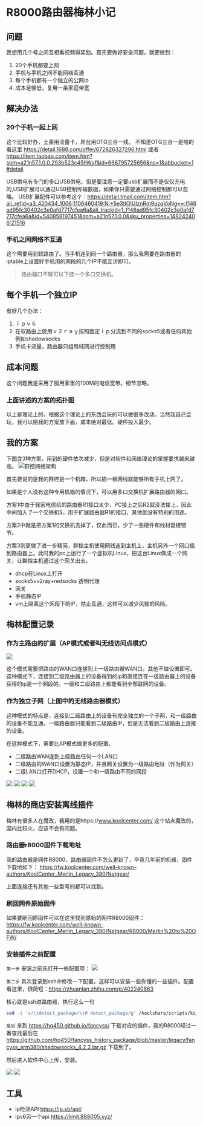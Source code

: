 # R8000路由器梅林小记

## 问题
我想用几个号之间互相看视频得奖励。首先要做好安全问题，就要做到：

1. 20个手机都要上网
2. 手机与手机之间不能网络互通
3. 每个手机都有一个独立的公网ip
4. 成本足够低，复用一条家庭带宽

## 解决办法
### 20个手机一起上网

这个比较好办，土豪用流量卡，屌丝用OTG三合一线。
不知道OTG三合一是啥的看这里 https://detail.1688.com/offer/672826327296.html
或者 https://item.taobao.com/item.htm?spm=a21n57.1.0.0.293b523c45hWyf&id=668795725656&ns=1&abbucket=1#detail

USB供电有专门的多口USB供电，但是要注意一定要usb扩展而不是仅仅充电的,USB扩展可以通过USB控制传输数据，如果你只需要通过网络控制那可以忽略。
USB扩展配件可以参考这个：https://detail.tmall.com/item.htm?ali_refid=a3_420434_1006:1106460419:N:+5e3tIOIUlznRm9uzqVoNg==:f146ad95fc30402c3e0afd7717cfea6a&ali_trackid=1_f146ad95fc30402c3e0afd7717cfea6a&id=540858197451&spm=a21n57.1.0.0&sku_properties=148242406:21516

### 手机之间网络不互通

这个需要用到软路由了。当手机连到同一个路由器，那么我需要在路由器的iptable上设置好手机用的网段的几个IP不能互访即可。
> 路由器口不够可以下挂一个多口交换机。

## 每个手机一个独立IP

有好几个办法：

1. ｉｐｖ６
2. 在软路由上使用ｖ２ｒａｙ按照固定ｉｐ分流到不同的socks5或者任何其他例如shadowsocks
3. 手机卡流量，路由器只组局域网进行控制用

## 成本问题
这个问题我是采用了服用家里的100M的电信宽带。细节忽略。


### 上面讲述的方案的拓扑图
以上是理论上的，根据这个理论上的东西会玩的可以做很多改动。当然我自己会玩，我可以把我的方案放下面，成本绝对最低。硬件投入最少。


## 我的方案
下图含3种方案，用到的硬件依次减少，但是对软件和网络理论的掌握要求越来越高。
![群控网络架构](我的群控网络方案.png)


首先要说的是我的群控是一个机箱，所以插一根网线就能够所有手机上网了。

如果是个人没有这种专用机箱的情况下，可以用多口交换机扩展路由器的网口。


方案1中由于我家电信给的路由器R1接口太少，PC接上之后R2就没法接上，因此中间加入了一个交换机S，用于扩展路由器R1的接口，其他倒没有特别的用途。

方案2中就是把方案1的交换机去掉了，仅此而已，少了一些硬件和线材盘根错节。

方案3则更做了进一步精简，群控主机使用网线连到主机上，主机另外一个网口插到路由器上。此时我的pc上运行了一个虚拟机Linux，把这台Linux做成一个网关，让群控主机通过这个网关出去。

- dhcp在Linux上打开
- socks5+v2ray+redsocks 透明代理
- 网关
- 手机静态IP
- vm上隔离这个网段下的IP，禁止互通，这样可以减少风控的风险。


## 梅林配置记录
### 作为主路由的扩展（AP模式或者叫无线访问点模式）

![](梅林无线访问点模式.png)

这个模式需要把路由的WAN口连接到上一级路由器WAN口。其他不做设置即可。
这种模式下，连接到二级路由器上的设备得到的ip和直接连在一级路由器上的设备获得的ip是一个网段的。一级和二级路由上都能看到全部联网的设备。

### 作为独立子网（上图中的无线路由器模式）

这种模式的特点是，连接到二级路由上的设备有完全独立的一个子网，和一级路由的设备不能互通。一级路由器只能看到二级路由IP，但是无法看到二级路由上连接的设备。

在这种模式下，需要比AP模式做更多的配置。

- 二级路由WAN连到上级路由任何一个LAN口
- 二级路由的WAN口设置为静态IP，并且网关设置为一级路由地址（作为网关）
- 二级LAN口打开DHCP，设置一个和一级路由不同的网段

![](WAN口设置.png)
![](LAN口设置.png)
![](LAN口打开DHCP.png)
![](ipv6配置.png)




## 梅林的商店安装离线插件
梅林有很多人在魔改，我用的是https://www.koolcenter.com/ 这个站点魔改的，国内比较火，应该不会有问题。

### 路由器r8000固件下载地址
我的路由器是网件R8000，路由器固件不怎么更新了，毕竟几年前的机器，固件下载地如下：
https://fw.koolcenter.com/well-known-authors/KoolCenter_Merlin_Legacy_380/Netgear/

上面连接还有其他一些型号的都可以找到。

### 刷回网件原始固件
如果要刷回原固件可以在这里找到原始的网件R8000固件：https://fw.koolcenter.com/well-known-authors/KoolCenter_Merlin_Legacy_380/Netgear/R8000/Merlin%20to%20OFW/


### 安装插件之前配置
`第一步`
安装之前先打开一些配置项：
![](系统管理设置.png)

`第二步`
其次登录到ssh中修改一下配置，这样可以安装一些你懂的一些插件。配置看这里，很简短：https://zhuanlan.zhihu.com/p/402240863

核心就是ssh进路由器，执行这么一句
```sh
sed -i 's/\tdetect_package/\t# detect_package/g' /koolshare/scripts/ks_tar_install.sh

```
 `最后`
 来到 https://hq450.github.io/fancyss/ 下载对应的插件，我的R8000经过一番查找最后在 https://github.com/hq450/fancyss_history_package/blob/master/legacy/fancyss_arm380/shadowsocks_4.2.2.tar.gz 下载到了。

 然后进入软件中心上传，安装。

![](软件中心-离线安装.png)
![](科学上网安装成功.png)


## 工具
- ip检测API https://ip.sb/api/
- ipv6另一个api https://limit.888005.xyz/










